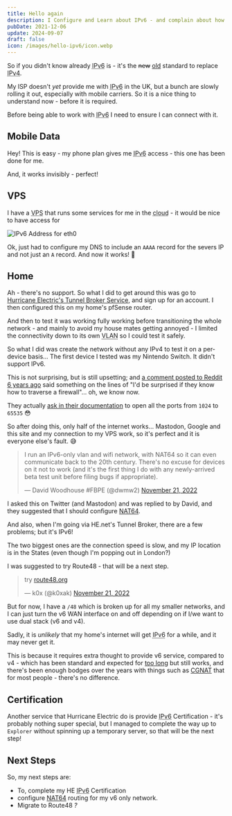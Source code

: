 ```yaml
---
title: Hello again
description: I Configure and Learn about IPv6 - and complain about how it doesn't yet work properly at home.
pubDate: 2021-12-06
update: 2024-09-07
draft: false
icon: /images/hello-ipv6/icon.webp
---
```


So if you didn't know already <abbr title="Internet Protocol version 6">IPv6</abbr> is - it's the ~~new~~ [old](https://www.techrepublic.com/article/explore-ipv6-with-windows-xp/) standard to replace <abbr title="Internet Protocol version 4">IPv4</abbr>.

My ISP doesn't _yet_ provide me with <abbr title="Internet Protocol version 6">IPv6</abbr> in the UK, but a bunch are slowly rolling it out, especially with mobile carriers. So it is a nice thing to understand now - before it is required.

Before being able to work with <abbr title="Internet Protocol version 6">IPv6</abbr> I need to ensure I can connect with it.

## Mobile Data

Hey! This is easy - my phone plan gives me <abbr title="Internet Protocol version 6">IPv6</abbr> access - this one has been done for me.

And, it works invisibly - perfect!

## VPS

I have a <abbr title="Virtual Private Server">VPS</abbr> that runs some services for me in the <abbr title="Someone else's computer">cloud</abbr> - it would be nice to have access for

![IPv6 Address for eth0](/images/hello-ipv6/vps-ip.webp)

Ok, just had to configure my DNS to include an `AAAA` record for the severs IP and not just an `A` record. And now it works! 🎉

## Home

Ah - there's no support. So what I did to get around this was go to [Hurricane Electric's Tunnel Broker Service](https://tunnelbroker.net/), and sign up for an account. I then configured this on my home's pfSense router.

And then to test it was working fully working before transitioning the whole network - and mainly to avoid my house mates getting annoyed - I limited the connectivity down to its own <abbr title="Virtual Local Area Network">VLAN</abbr> so I could test it safely.

So what I did was create the network without any IPv4 to test it on a per-device basis... The first device I tested was my Nintendo Switch. It didn't support IPv6.

This is not surprising, but is still upsetting; and [a comment posted to Reddit 6 years ago](https://www.reddit.com/r/ipv6/comments/5w70gs/comment/de7sm8e/) said something on the lines of "I'd be surprised if they know how to traverse a firewall"... oh, we know now.

They actually [ask in their documentation](https://www.nintendo.co.uk/Support/Nintendo-Switch/How-to-Set-Up-a-Router-s-Port-Forwarding-for-a-Nintendo-Switch-Console-1498000.html) to open all the ports from `1024` to `65535` 😳

So after doing this, only half of the internet works... Mastodon, Google and this site and my connection to my VPS work, so it's perfect and it is everyone else's fault. 😅

<div class="tweet">
<blockquote class="twitter-tweet"><p lang="en" dir="ltr">I run an IPv6-only vlan and wifi network, with NAT64 so it can even communicate back to the 20th century. There&#39;s no excuse for devices on it not to work (and it&#39;s the first thing I do with any newly-arrived beta test unit before filing bugs if appropriate).</p>&mdash; David Woodhouse #FBPE (@dwmw2) <a href="https://twitter.com/dwmw2/status/1594605679603580934?ref_src=twsrc%5Etfw">November 21, 2022</a></blockquote>
</div>

I asked this on Twitter (and Mastodon) and was replied to by David, and they suggested that I should configure [NAT64](https://en.wikipedia.org/wiki/NAT64).

And also, when I'm going via HE.net's Tunnel Broker, there are a few problems; but it's IPv6!

The two biggest ones are the connection speed is slow, and my IP location is in the States (even though I'm popping out in London?)

I was suggested to try Route48 - that will be a next step.

<div class="tweet">
<blockquote class="twitter-tweet"><p lang="und" dir="ltr">try <a href="https://route48.org/">route48.org</a></p>&mdash; k0x (@k0xak) <a href="https://twitter.com/k0xak/status/1594597825094062082?ref_src=twsrc%5Etfw">November 21, 2022</a></blockquote>
</div>

But for now, I have a `/48` which is broken up for all my smaller networks, and I can just turn the v6 WAN interface on and off depending on if I/we want to use dual stack (v6 and v4).

Sadly, it is _unlikely_ that my home's internet will get <abbr title="Internet Protocol version 6">IPv6</abbr> for a while, and it may never get it.

This is because it requires extra thought to provide v6 service, compared to v4 - which has been standard and expected for [too long](https://en.wikipedia.org/wiki/IPv4_address_exhaustion) but still works, and there's been enough bodges over the years with things such as [CGNAT](https://en.wikipedia.org/wiki/Carrier-grade_NAT) that for most people - there's no difference.

## Certification

Another service that Hurricane Electric do is provide <abbr title="Internet Protocol version 6">IPv6</abbr> Certification - it's probably nothing super special, but I managed to complete the way up to `Explorer` without spinning up a temporary server, so that will be the next step!

## Next Steps

So, my next steps are:

- To, complete my HE <abbr title="Internet Protocol version 6">IPv6</abbr> Certification
- configure [NAT64](https://en.wikipedia.org/wiki/NAT64) routing for my v6 only network.
- Migrate to Route48 _?_
